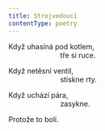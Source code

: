 ```yaml
---
title: Strojvedoucí
contentType: poetry
---
```


<section>

Když uhasíná pod kotlem,  
                          tře si ruce.

Když netěsní ventil,  
                          stiskne rty.

Když uchází pára,  
                          zasykne.

Protože to bolí.

</section>
